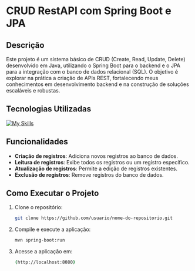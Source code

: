 # CRUD RestAPI com Spring Boot e JPA

## Descrição

Este projeto é um sistema básico de CRUD (Create, Read, Update, Delete) desenvolvido em Java, utilizando o Spring Boot para o backend e o JPA para a integração com o banco de dados relacional (SQL). O objetivo é explorar na prática a criação de APIs REST, fortalecendo meus conhecimentos em desenvolvimento backend e na construção de soluções escaláveis e robustas.

## Tecnologias Utilizadas
  [![My Skills](https://skillicons.dev/icons?i=java,spring,mysql,maven,postman&theme=dark)](https://skillicons.dev)
  
## Funcionalidades

- **Criação de registros**: Adiciona novos registros ao banco de dados.
- **Leitura de registros**: Exibe todos os registros ou um registro específico.
- **Atualização de registros**: Permite a edição de registros existentes.
- **Exclusão de registros**: Remove registros do banco de dados.

## Como Executar o Projeto

1. Clone o repositório:
   ```bash
   git clone https://github.com/usuario/nome-do-repositorio.git

3. Compile e execute a aplicação:
   ```bash
   mvn spring-boot:run

3. Acesse a aplicação em: 
   ```bash
   (http://localhost:8080)
